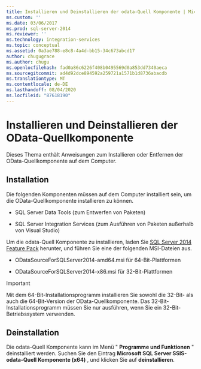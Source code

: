 ```yaml
---
title: Installieren und Deinstallieren der odata-Quell Komponente | Microsoft-Dokumentation
ms.custom: ''
ms.date: 03/06/2017
ms.prod: sql-server-2014
ms.reviewer: ''
ms.technology: integration-services
ms.topic: conceptual
ms.assetid: 0a3ae788-e8c8-4a4d-bb15-34c673abcd17
author: chugugrace
ms.author: chugu
ms.openlocfilehash: fad0a86c6226f408b0495569d0a853dd7340aeca
ms.sourcegitcommit: ad4d92dce894592a259721a1571b1d8736abacdb
ms.translationtype: MT
ms.contentlocale: de-DE
ms.lasthandoff: 08/04/2020
ms.locfileid: "87618190"
---
```

# <a name="install-and-uninstall-odata-source-component"></a>Installieren und Deinstallieren der OData-Quellkomponente
  Dieses Thema enthält Anweisungen zum Installieren oder Entfernen der OData-Quellkomponente auf dem Computer.  
  
## <a name="installation"></a>Installation  
 Die folgenden Komponenten müssen auf dem Computer installiert sein, um die OData-Quellkomponente installieren zu können.  
  
-   SQL Server Data Tools (zum Entwerfen von Paketen)  
  
-   SQL Server Integration Services (zum Ausführen von Paketen außerhalb von Visual Studio)  
  
 Um die odata-Quell Komponente zu installieren, laden Sie [SQL Server 2014 Feature Pack](https://go.microsoft.com/fwlink/p/?LinkId=391999) herunter, und führen Sie eine der folgenden MSI-Dateien aus.  
  
-   ODataSourceForSQLServer2014-amd64.msi für 64-Bit-Plattformen  
  
-   ODataSourceForSQLServer2014-x86.msi für 32-Bit-Plattformen  
  
> [!IMPORTANT]  
>  Mit dem 64-Bit-Installationsprogramm installieren Sie sowohl die 32-Bit- als auch die 64-Bit-Version der OData-Quellkomponente. Das 32-Bit-Installationsprogramm müssen Sie nur ausführen, wenn Sie ein 32-Bit-Betriebssystem verwenden.  
  
## <a name="uninstallation"></a>Deinstallation  
 Die odata-Quell Komponente kann im Menü " **Programme und Funktionen** " deinstalliert werden. Suchen Sie den Eintrag **Microsoft SQL Server SSIS-odata-Quell Komponente (x64)** , und klicken Sie auf **deinstallieren**.  
  
  
